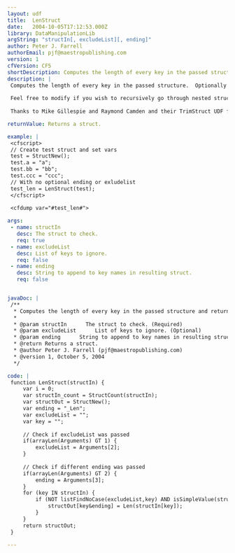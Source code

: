 ```yaml
---
layout: udf
title:  LenStruct
date:   2004-10-05T17:12:53.000Z
library: DataManipulationLib
argString: "structIn[, excludeList][, ending]"
author: Peter J. Farrell
authorEmail: pjf@maestropublishing.com
version: 1
cfVersion: CF5
shortDescription: Computes the length of every key in the passed structure and returns a structure with unique key names of the lengths.
description: |
 Computes the length of every key in the passed structure.  Optionally allows you to set the end stem of the returned struct. The return structure keys are the same as the passed structure keys plus the end stem is appended (default: &quot;_Len&quot;).  Also, allows you to pass an exclude list of keys not to return if you wish to only get lens on some of the passed structure.  This UDF will not process complex data types - simple values only.  Great to use on the form scope (which is a stucture itself) if you do len checking for data validation passed from forms.
 
 Feel free to modify if you wish to recursively go through nested structures.
 
 Thanks to Mike Gillespie and Raymond Camden and their TrimStruct UDF for giving me this idea.

returnValue: Returns a struct.

example: |
 <cfscript>
 // Create test struct and set vars
 test = StructNew();
 test.a = "a";
 test.bb = "bb";
 test.ccc = "ccc";
 // With no optional ending or exludelist
 test_len = LenStruct(test);
 </cfscript>
 
 <cfdump var="#test_len#">

args:
 - name: structIn
   desc: The struct to check.
   req: true
 - name: excludeList
   desc: List of keys to ignore.
   req: false
 - name: ending
   desc: String to append to key names in resulting struct.
   req: false


javaDoc: |
 /**
  * Computes the length of every key in the passed structure and returns a structure with unique key names of the lengths.
  * 
  * @param structIn      The struct to check. (Required)
  * @param excludeList      List of keys to ignore. (Optional)
  * @param ending      String to append to key names in resulting struct. (Optional)
  * @return Returns a struct. 
  * @author Peter J. Farrell (pjf@maestropublishing.com) 
  * @version 1, October 5, 2004 
  */

code: |
 function LenStruct(structIn) {
     var i = 0;
     var structIn_count = StructCount(structIn);
     var struct0ut = StructNew();
     var ending = "_Len";
     var excludeList = "";
     var key = "";
     
     // Check if excludeList was passed
     if(arrayLen(Arguments) GT 1) {
         excludeList = Arguments[2];
     } 
     
     // Check if different ending was passed
     if(arrayLen(Arguments) GT 2) {
         ending = Arguments[3];
     } 
     for (key IN structIn) {
         if (NOT listFindNoCase(excludeList,key) AND isSimpleValue(structIn[key])) {
             structOut[key&ending] = Len(structIn[key]);
         } 
     } 
     return structOut;
 }

---
```


